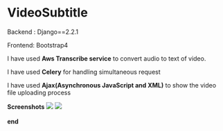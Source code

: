 # VideoSubtitle

Backend : Django==2.2.1

Frontend: Bootstrap4


I have used <b>Aws  Transcribe service</b> to convert audio to text
of video.

I have used <b>Celery</b> for handling simultaneous request



I have used <b>Ajax(Asynchronous JavaScript and XML)</b> to show the video file uploading process

<b>Screenshots</b>
<img src="https://githubimage.s3.ap-south-1.amazonaws.com/loading.png" />
<img src="https://githubimage.s3.ap-south-1.amazonaws.com/loading.png" />
<br>
<br>
<b> end</b>
